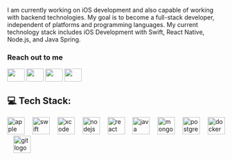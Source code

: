 <p>I am currently working on iOS development and also capable of working with backend technologies. My goal is to become a full-stack developer, independent of platforms and programming languages. My current technology stack includes iOS Development with Swift, React Native, Node.js, and Java Spring. </p>



### Reach out to me

<a href="https://www.linkedin.com/in/kenan-b-756ba8206/" target="blank"><img align="center" src="https://raw.githubusercontent.com/maurodesouza/profile-readme-generator/master/src/assets/icons/social/linkedin/default.svg" height="30" width="40"/></a>
<a href = "mailto: kenan.baylan4654@gmail.com"><img align="center" src="https://raw.githubusercontent.com/maurodesouza/profile-readme-generator/master/src/assets/icons/social/gmail/default.svg" height="30" width="40" /></a>
<a href = "https://stackoverflow.com/users/14736137/kenan-baylan?tab=profile"><img align="center" src="https://raw.githubusercontent.com/maurodesouza/profile-readme-generator/master/src/assets/icons/social/stackoverflow/default.svg" height="30" width="40" /></a>
<a href ="https://medium.com/@kenan.baylan4654"><img align="center" src="https://raw.githubusercontent.com/maurodesouza/profile-readme-generator/master/src/assets/icons/social/medium/default.svg" height="30" width="40" /></a> 


## 💻 Tech Stack:

<div align="left">
  <img src="https://cdn.jsdelivr.net/gh/devicons/devicon/icons/apple/apple-original.svg" height="40" alt="apple logo"  />
  <img width="10" />
  <img src="https://cdn.jsdelivr.net/gh/devicons/devicon/icons/swift/swift-original.svg" height="40" alt="swift logo"  />
  <img width="10" />
  <img src="https://cdn.jsdelivr.net/gh/devicons/devicon/icons/xcode/xcode-original.svg" height="40" alt="xcode logo"  />
  <img width="10" />
  <img src="https://cdn.jsdelivr.net/gh/devicons/devicon/icons/nodejs/nodejs-original.svg" height="40" alt="nodejs logo"  />
  <img width="10" />
  <img src="https://cdn.jsdelivr.net/gh/devicons/devicon/icons/react/react-original.svg" height="40" alt="react logo"  />
  <img width="10" />
  <img src="https://cdn.jsdelivr.net/gh/devicons/devicon/icons/java/java-original.svg" height="40" alt="java logo"  />
  <img width="10" />
  <img src="https://cdn.jsdelivr.net/gh/devicons/devicon/icons/mongodb/mongodb-original.svg" height="40" alt="mongodb logo"  />
  <img width="10" />
  <img src="https://cdn.jsdelivr.net/gh/devicons/devicon/icons/postgresql/postgresql-original.svg" height="40" alt="postgresql logo"  />
  <img width="10" />
  <img src="https://cdn.jsdelivr.net/gh/devicons/devicon/icons/docker/docker-original.svg" height="40" alt="docker logo"  />
  <img width="10" />
  <img src="https://cdn.jsdelivr.net/gh/devicons/devicon/icons/git/git-original.svg" height="40" alt="git logo"  />
</div>


